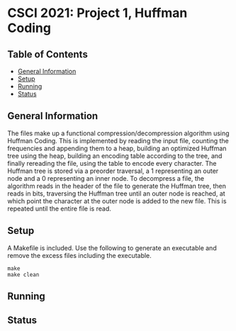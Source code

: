 # CSCI 2021: Project 1, Huffman Coding

## Table of Contents
* [General Information](#general-information)
* [Setup](#setup)
* [Running](#running)
* [Status](#status)

## General Information
The files make up a functional compression/decompression algorithm using Huffman Coding. This is implemented by reading the input file, counting the frequencies and appending them to a heap, building an optimized Huffman tree using the heap, building an encoding table according to the tree, and finally rereading the file, using the table to encode every character. The Huffman tree is stored via a preorder traversal, a 1 representing an outer node and a 0 representing an inner node. To decompress a file, the algorithm reads in the header of the file to generate the Huffman tree, then reads in bits, traversing the Huffman tree until an outer node is reached, at which point the character at the outer node is added to the new file. This is repeated until the entire file is read.

## Setup
A Makefile is included. Use the following to generate an executable and remove the excess files including the executable.
```
make
make clean
```

## Running


## Status
